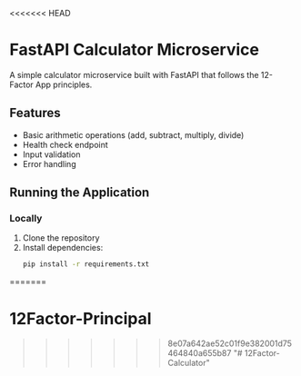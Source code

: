 <<<<<<< HEAD
# FastAPI Calculator Microservice

A simple calculator microservice built with FastAPI that follows the 12-Factor App principles.

## Features

- Basic arithmetic operations (add, subtract, multiply, divide)
- Health check endpoint
- Input validation
- Error handling

## Running the Application

### Locally

1. Clone the repository
2. Install dependencies:
   ```bash
   pip install -r requirements.txt
=======
# 12Factor-Principal
>>>>>>> 8e07a642ae52c01f9e382001d75464840a655b87
"# 12Factor-Calculator" 
